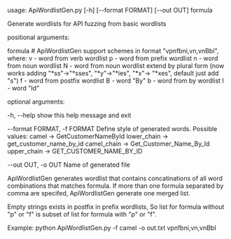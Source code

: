 usage: ApiWordlistGen.py [-h] [--format FORMAT] [--out OUT] formula

Generate wordlists for API fuzzing from basic wordlists

positional arguments:

  formula               # ApiWordlistGen support schemes in format "vpnfbni,vn,vnBbI", where:
                        v - word from verb wordlist
                        p - word from prefix wordlist
                        n - word from noun wordlist
                        N - word from noun wordlist extend by plural form (now works adding "*ss"->"*sses", "*y"->"*ies", "*x"-> "*xes", default just add "s")
                        f - word from postfix wordlist
                        B - word "By"
                        b - word from by wordlist
                        I - word "Id"

optional arguments:

  -h, --help            show this help message and exit

  --format FORMAT, -f FORMAT
                        Define style of generated words.
                        Possible values:
                        camel -> GetCustomerNameById
                        lower_chain -> get_customer_name_by_id
                        camel_chain -> Get_Customer_Name_By_Id
                        upper_chain -> GET_CUSTOMER_NAME_BY_ID

  --out OUT, -o OUT     Name of generated file

ApiWordlistGen generates wordlist that contains concatinations of all word combinations that matches formula. If more than one formula separated by comma are specifed, ApiWordlistGen generate one merged list.

Empty strings exists in postfix in prefix wordlists, So list for formula without "p" or "f" is subset of list for formula with "p" or "f".

Example:
python ApiWordlistGen.py -f camel -o out.txt vpnfbni,vn,vnBbI
